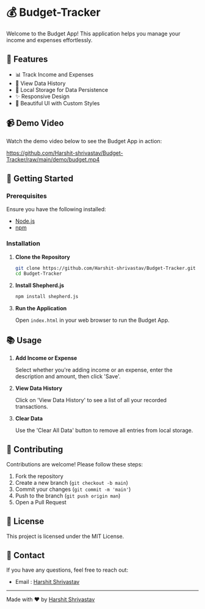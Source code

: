 # 💰 Budget-Tracker

Welcome to the Budget App! This application helps you manage your income and expenses effortlessly.

## 🌟 Features

- 📊 Track Income and Expenses
- 📆 View Data History
- 💾 Local Storage for Data Persistence
- ✨ Responsive Design
- 🎨 Beautiful UI with Custom Styles

## 📹 Demo Video

Watch the demo video below to see the Budget App in action:

https://github.com/Harshit-shrivastav/Budget-Tracker/raw/main/demo/budget.mp4

## 🚀 Getting Started

### Prerequisites

Ensure you have the following installed:

- [Node.js](https://nodejs.org/)
- [npm](https://www.npmjs.com/)

### Installation

1. **Clone the Repository**

    ```sh
    git clone https://github.com/Harshit-shrivastav/Budget-Tracker.git
    cd Budget-Tracker
    ```

2. **Install Shepherd.js**

    ```sh
    npm install shepherd.js
    ```

3. **Run the Application**

    Open `index.html` in your web browser to run the Budget App.

## 📚 Usage

1. **Add Income or Expense**

    Select whether you're adding income or an expense, enter the description and amount, then click 'Save'.

2. **View Data History**

    Click on 'View Data History' to see a list of all your recorded transactions.

3. **Clear Data**

    Use the 'Clear All Data' button to remove all entries from local storage.

## 👥 Contributing

Contributions are welcome! Please follow these steps:

1. Fork the repository
2. Create a new branch (`git checkout -b main`)
3. Commit your changes (`git commit -m 'main'`)
4. Push to the branch (`git push origin man`)
5. Open a Pull Request

## 📝 License

This project is licensed under the MIT License.

## 📧 Contact

If you have any questions, feel free to reach out:

- Email : [Harshit Shrivastav](mailto:cchs@duck.com)

---

Made with ❤️ by [Harshit Shrivastav](https://github.com/Harshit-shrivastav)
